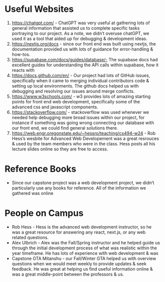 # Useful Websites
1) https://chatgpt.com/ - ChatGPT was very useful at gathering lots of general information that assisted us to complete specific tasks portraying to our project. As a note, we didn’t overuse chatGPT, we used it as a tool that aided up for debugging & development ideas.
2) https://nextjs.org/docs - since our front end was built using nextjs, the documentation provided us with lots of guidance for error-handling & how-tos.
3) https://supabase.com/docs/guides/database/- The supabase docs had excellent guides for understanding the API calls within supabase, how it reacts with
4) https://docs.github.com/en/ - Our project had lots of GitHub issues, specifically when it came to merging individual contributors code & setting up local environments. The github docs helped us with debugging and resolving our issues around merge conflicts.
5) https://www.w3schools.com/ - w3 provides lots of amazing starting points for front end web development, specifically some of the advanced css and javascript components.
6) https://stackoverflow.com/ - stackoverflow was used whenever we needed help
debugging more broad issues within our project, for instance if something was going wrong connecting our database with our front end, we could find general solutions there.
7) https://web.engr.oregonstate.edu/~hessro/teaching/cs494-w24 - Rob Hess’s wesbite for Advanced Web Developement was a great resrouces & used by the team members who were in the class. Hess posts all his lecture slides online so they are free to access.

# Reference Books
- Since our capstone project was a web development project, we didn’t particularly use any books for reference. All of the information we gathered was online

# People on Campus
- Rob Hess - Hess is the advanced web development instructor, so he was a great
resource for answering any react, next.js, or any web related questions.
- Alex Ulbrich - Alex was the Fall/Spring instructor and he helped guide us through the initial development process of what was realistic within the year timeframe. He has lots of experience with web development & was
- Capstone GTA Mitanshu - our Fall/Winter GTA helped us with overview questions when we would meet weekly to provide updates & seek feedback. He was great at helping us find useful information online & was a great middle-point between the professors & us.